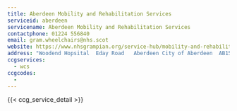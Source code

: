 ```yaml
---
title: Aberdeen Mobility and Rehabilitation Services
serviceid: aberdeen
servicename: Aberdeen Mobility and Rehabilitation Services
contactphone: 01224 556840
email: gram.wheelchairs@nhs.scot
website: https://www.nhsgrampian.org/service-hub/mobility-and-rehabilitation-service-mars/
address: "Woodend Hopsital  Eday Road   Aberdeen City of Aberdeen  AB15 6LS"
ccgservices:
  - wcs
ccgcodes:
  -
---
```


{{< ccg_service_detail >}}
